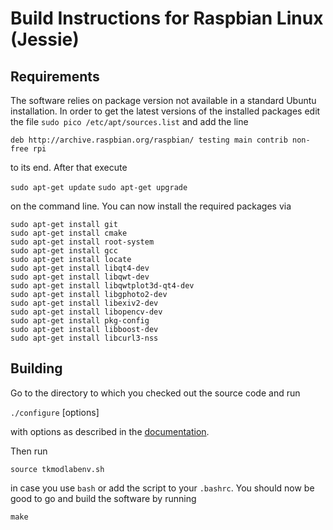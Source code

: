 # Build Instructions for Raspbian Linux (Jessie)

## Requirements

The software relies on package version not available in a standard Ubuntu installation.
In order to get the latest versions of the installed packages edit the file
`sudo pico /etc/apt/sources.list` and add the line

   `deb http://archive.raspbian.org/raspbian/ testing main contrib non-free rpi`

to its end. After that execute

   `sudo apt-get update`
   `sudo apt-get upgrade`
   
on the command line. You can now install the required packages via
   
   `sudo apt-get install git`<br/>
   `sudo apt-get install cmake`<br/>
   `sudo apt-get install root-system`<br/>
   `sudo apt-get install gcc`<br/>
   `sudo apt-get install locate`<br/>
   `sudo apt-get install libqt4-dev`<br/>
   `sudo apt-get install libqwt-dev`<br/>
   `sudo apt-get install libqwtplot3d-qt4-dev`<br/>
   `sudo apt-get install libgphoto2-dev`<br/>
   `sudo apt-get install libexiv2-dev`<br/>
   `sudo apt-get install libopencv-dev`<br/>
   `sudo apt-get install pkg-config`<br/>
   `sudo apt-get install libboost-dev`<br/>
   `sudo apt-get install libcurl3-nss`

## Building

Go to the directory to which you checked out the source code and run

   `./configure` [options]

with options as described in the [documentation](./configure).

Then run

   `source tkmodlabenv.sh`
   
in case you use `bash` or add the script to your `.bashrc`. You should
now be good to go and build the software by running

   `make`
